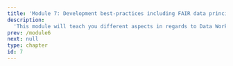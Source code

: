 ```yaml
---
title: 'Module 7: Development best-practices including FAIR data principles'
description:
  'This module will teach you different aspects in regards to Data Workflows, handling filenames and best practices such as testing, continuous integration and licensing.'
prev: /module6
next: null
type: chapter
id: 7
---
```


<exercise id="0" title="Learning Outcomes" type="slides">

<slides source="chapter7_00_learning_outcomes">
</slides>

</exercise>

<exercise id="1" title="About Filenames" type="slides">

<slides source="chapter7_01_filenames">
</slides>

</exercise>

<exercise id="2" title="Project Organization" type="slides">

<slides source="chapter7_02_project_organization">
</slides>

</exercise>

<exercise id="3" title="Data Science Workflows" type="slides">

<slides source="chapter7_03_ds_workflows">
</slides>

</exercise>

<exercise id="4" title="Testing" type="slides">

<slides source="chapter7_04_testing">
</slides>

</exercise>

<exercise id="5" title="Introduction to Continuous Integration (CI) and Github Actions" type="slides">

<slides source="chapter7_05_github_actions">
</slides>

</exercise>

<exercise id="6" title="Software Licensing" type="slides">

<slides source="chapter7_06_software_licensing">
</slides>

</exercise>

<exercise id="7" title="What We Learned" type="slides">

<slides source="chapter7_07_what_we_learned">
</slides>

</exercise>

